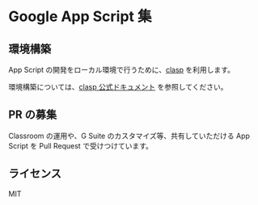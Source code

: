 # Google App Script 集

## 環境構築

App Script の開発をローカル環境で行うために、[clasp](https://github.com/google/clasp/) を利用します。

環境構築については、[clasp 公式ドキュメント](https://developers.google.com/apps-script/guides/clasp) を参照してください。

## PR の募集

Classroom の運用や、G Suite のカスタマイズ等、共有していただける App Script を Pull Request で受けつけています。

## ライセンス

MIT
